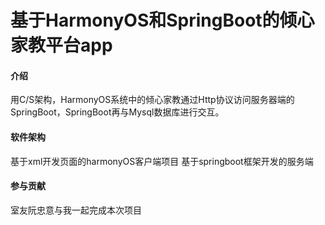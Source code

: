 # 基于HarmonyOS和SpringBoot的倾心家教平台app

#### 介绍
用C/S架构，HarmonyOS系统中的倾心家教通过Http协议访问服务器端的SpringBoot，SpringBoot再与Mysql数据库进行交互。

#### 软件架构
基于xml开发页面的harmonyOS客户端项目 基于springboot框架开发的服务端

#### 参与贡献

室友阮忠意与我一起完成本次项目


